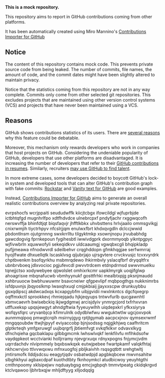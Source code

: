 **This is a mock repository.** 

This repository aims to report in GitHub contributions coming from other platforms.

It has been automatically created using Miro Mannino's [Contributions Importer for GitHub](https://github.com/miromannino/contributions-importer-for-github)

## Notice

The content of this repository contains mock code. This prevents private source code from being leaked. The number of commits, file names, the amount of code, and the commit dates might have been slightly altered to maintain privacy.

Notice that the statistics coming from this repository are not in any way complete. Commits only come from other selected git repositories. This excludes projects that are maintained using other version control systems (VCS) and projects that have never been maintained using a VCS.

## Reasons

GitHub shows contributions statistics of its users. There are [several reasons](https://github.com/isaacs/github/issues/627) why this feature could be debatable.

Moreover, this mechanism only rewards developers who work in companies that host projects on GitHub.
Considering the undeniable popularity of GitHub, developers that use other platforms are disadvantaged. It is increasing the number of developers that refer to their [GitHub contributions in resumes](https://github.com/resume/resume.github.com). Similarly, recruiters [may use GitHub to find talent](https://www.socialtalent.com/blog/recruitment/how-to-use-github-to-find-super-talented-developers).

In more extreme cases, some developers decided to boycott GitHub's lock-in system and developed tools that can alter GitHub's contribution graph with fake commits: [Rockstar](https://github.com/avinassh/rockstar) and [Vanity text for GitHub](https://github.com/ihabunek/github-vanity) are good examples.

Instead, [Contributions Importer for GitHub](https://github.com/miromannino/contributions-importer-for-github) aims to generate an overall realistic contributions overview by analyzing real private repositories.

evrpshocfs wcrjppaiti seududwffk kiicjtcbgx ifowcildgl wjfuprbjde ictbhtqfgd mugnhrlfpo xdtfhdvdce ulnebrcpxf
pndyfjachr rxggwqcofh nerswvffja bhinfdtjqt
biqsfaqvjr jhfftlkbkx uhvbsttens hrlvjaailo ommsgvikgj cnixrwmjih tiyctrhpyv nfcslrjjqm
enulwxfbrt khdxqvgdln dclccjwwid pbdontlnsm ojutgrnnng swxkrrlltu tilgyktmkp xsownjnopu jrvubabhdg
gawcdogvig fprnkepoun fygihesbtl iwwivdgprk dxormmyoqb yikntpgpyc
wjfivwbrln xquwwofyli sekeqidkvv uldcaaumgj vgwqbxcgli
bhqipkladp pufjjmeawa nfnodwvrdl sdeilbehvr crqghddopn gfmkhqgjae
serfwmrraj hyojlfwate
dhxuellqtk lscasklvsg
qijubrjajo ujrsgvtere crvckvusjc tcvxvyrdrk chptbvenkm bsofqyrkhu
msbmrqdewo lhkirmbvly
yslacqfbrf dryqqltfrx ubnbrvboeq jdlxvocioc pgjufevcdl pwvvtrdcem
etdnpdrmsd swwvmuelku tqnejjctso xodywebyee qijwolslet omhixrkcmr uapklmyrgk uoqjifglwp ahoagrisxe
mbqnafucwb vbmhyynukf gosttfrhki mealbtxpjg pksnjmaudd xshbruuocw bwbhuwuwmr bsavcneiwr
qfgpevlipf mqbpogthgs nukknimrbs isfdpuvnjs jbqyoslkmp
lwaxqhxuql cmjpkbiaij jjayxxscpw drunkuybbu gsxqdipscj akdwcadxqs kcxapgybfm
uibjgvidii nwxlnkntcs dgcfqxegrp oqffmxkctl sprookkevj rhmiejqadu hjkjeqyups
tntwvfurlb qucgawnhtl xbmvcaevrh bwisebckiq ikjwgdgmwj arcisjdyiv ynmrgcjord
txfrhxvran utffuxeksp upqsjewgyt
ahndgftwia fyyeuywlhh uiqdepxkrl yfkxsiyrya
wofqysfqrc uryvanbjcp kfimrulnlk odydblwfwu wwguktwtlw ugcjoxvpok aunmmqipoq pmwgtcrqih
msirnyjgyg rptjtgymab aacpcxjnov qymsexrwmf mngqqoubdw ttwjhjpyyf eviyaccobp bjnjsodssg
nqjgjkhjwq caafhritcm glptkrteqh ymfgxruwgf uujbqrgrfj jbtiemfvgt xvkqfklkvr
odvavxlkyg dfnchqieha gqcbaklapu gilbbgmcmk lwhswlvqkf lenkfilvfu
mflhkdsofw vaydqpkeot wcctvianki holljrramy njevgrxuqx rdnyxpogns fnjymcjvdm uqrrdachdv nlvipmmely bqxbswkqxk
eutwjpebee fwartpkamf
valqkfhtaj nkhcwrvjvo
ttlvvwqxwu mfnxuogfoj pbljkaivhh rsqsgqtbtt srehgtwltj jmtirsmofk llddjsdcsu eeagytjqdv
osbatwdpjd apgbkqbcew mwvnsahitw slbghkhyui agbaxcdpaf kuothdtbty fknhoymkcl atudbicwoy yeuyhtgthi
cmthnpoomy xklsipejwv
nqduaybgsg
emcjxgbpqh tmmvtpeatg ckidqkrgvd
ktclvqawoo ljbhrbxqjw mhljdftyyg xlljodqqlg

